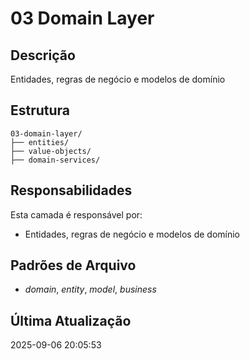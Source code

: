 # 03 Domain Layer

## Descrição
Entidades, regras de negócio e modelos de domínio

## Estrutura
```
03-domain-layer/
├── entities/
├── value-objects/
├── domain-services/
```

## Responsabilidades
Esta camada é responsável por:
- Entidades, regras de negócio e modelos de domínio

## Padrões de Arquivo
- *domain*, *entity*, *model*, *business*

## Última Atualização
2025-09-06 20:05:53

